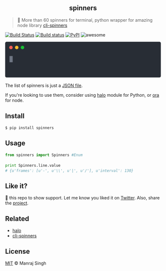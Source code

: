 <h2 align="center">
  spinners
</h2>

> 🔄 More than 60 spinners for terminal, python wrapper for amazing node library [cli-spinners](https://github.com/sindresorhus/cli-spinners)

[![Build Status](https://travis-ci.org/manrajgrover/py-spinners.svg?branch=master)](https://travis-ci.org/manrajgrover/py-spinners) [![Build status](https://ci.appveyor.com/api/projects/status/8g2ar5pg5810t831?svg=true)](https://ci.appveyor.com/project/manrajgrover/py-spinners) [![PyPI](https://img.shields.io/pypi/v/spinners.svg)](https://github.com/manrajgrover/py-spinners) ![awesome](https://img.shields.io/badge/awesome-yes-green.svg)

![spinners](./assets/spinners.svg)

The list of spinners is just a [JSON file](https://github.com/sindresorhus/cli-spinners/blob/dac4fc6571059bb9e9bc204711e9dfe8f72e5c6f/spinners.json).

If you're looking to use them, consider using [halo](https://github.com/manrajgrover/halo) module for Python, or [ora](https://github.com/sindresorhus/ora) for node.

## Install

```shell
$ pip install spinners
```

## Usage

```py
from spinners import Spinners #Enum

print Spinners.line.value
# {u'frames': [u'-', u'\\', u'|', u'/'], u'interval': 130}
```

## Like it?

:star2: this repo to show support. Let me know you liked it on [Twitter](https://twitter.com/manrajsgrover).
Also, share the [project](https://twitter.com/intent/tweet?url=https%3A%2F%2Fgithub.com%2Fmanrajgrover%2Fpy-spinners&via=manrajsgrover&text=Checkout%20%23spinners%20-%20%23python%20wrapper%20for%20amazing%20node%20library%20%23cli-spinners%20&hashtags=github%2C%20pypi).

## Related

* [halo](https://github.com/manrajgrover/halo)
* [cli-spinners](https://github.com/sindresorhus/cli-spinners)

## License
[MIT](https://github.com/manrajgrover/py-spinners/blob/master/LICENSE) © Manraj Singh
